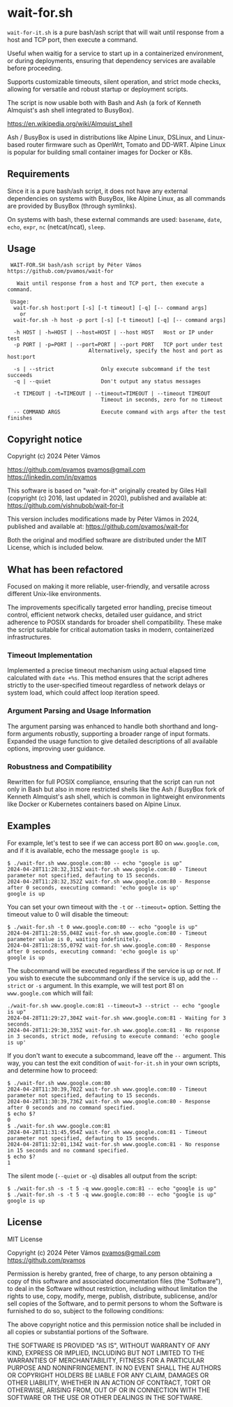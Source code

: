 # wait-for.sh

`wait-for-it.sh` is a pure bash/ash script that will wait
  until response from a host and TCP port, then execute a command.

Useful when waitig for a service to start up in a containerized environment,
 or during deployments, ensuring that dependency services are available
 before proceeding.

Supports customizable timeouts, silent operation, and strict mode checks,
 allowing for versatile and robust startup or deployment scripts.

The script is now usable both with Bash and Ash
 (a fork of Kenneth Almquist's ash shell integrated to BusyBox).

 https://en.wikipedia.org/wiki/Almquist_shell

Ash / BusyBox is used in distributions like Alpine Linux, DSLinux,
 and Linux-based router firmware such as OpenWrt, Tomato and DD-WRT.
Alpine Linux is popular for building small container images for Docker or K8s.


## Requirements

Since it is a pure bash/ash script, it does not have any
 external dependencies on systems with BusyBox, like Alpine Linux,
 as all commands are provided by BusyBox (through symlinks).

On systems with bash, these external commands are used:
 `basename`, `date`, `echo`, `expr`, `nc` (netcat/ncat), `sleep`.


## Usage

```text
 WAIT-FOR.SH bash/ash script by Péter Vámos https://github.com/pvamos/wait-for

   Wait until response from a host and TCP port, then execute a command.

 Usage:
  wait-for.sh host:port [-s] [-t timeout] [-q] [-- command args]
    or
  wait-for.sh -h host -p port [-s] [-t timeout] [-q] [-- command args]

  -h HOST | -h=HOST | --host=HOST | --host HOST   Host or IP under test
  -p PORT | -p=PORT | --port=PORT | --port PORT   TCP port under test
                          Alternatively, specify the host and port as host:port

  -s | --strict               Only execute subcommand if the test succeeds
  -q | --quiet                Don't output any status messages

  -t TIMEOUT | -t=TIMEOUT | --timeout=TIMEOUT | --timeout TIMEOUT
                              Timeout in seconds, zero for no timeout

  -- COMMAND ARGS             Execute command with args after the test finishes
```


## Copyright notice

Copyright (c) 2024 Péter Vámos

  https://github.com/pvamos
  pvamos@gmail.com
  https://linkedin.com/in/pvamos

This software is based on "wait-for-it" originally created by Giles Hall
 (copyright (c) 2016, last updated in 2020),
 published and available at: https://github.com/vishnubob/wait-for-it

This version includes modifications made by Péter Vámos in 2024,
 published and available at: https://github.com/pvamos/wait-for

Both the original and modified software are distributed under
 the MIT License, which is included below.


## What has been refactored

Focused on making it more reliable, user-friendly, and versatile across
 different Unix-like environments.
 
The improvements specifically targeted error handling, precise timeout control,
 efficient network checks, detailed user guidance, and strict adherence
 to POSIX standards for broader shell compatibility.
These make the script suitable for critical automation tasks
 in modern, containerized infrastructures.

### Timeout Implementation

Implemented a precise timeout mechanism using actual elapsed time calculated
 with `date +%s`. This method ensures that the script adheres strictly to the
 user-specified timeout regardless of network delays or system load, which
 could affect loop iteration speed.

### Argument Parsing and Usage Information

The argument parsing was enhanced to handle both shorthand and long-form
 arguments robustly, supporting a broader range of input formats.
Expanded the usage function to give detailed descriptions of all available
 options, improving user guidance.

### Robustness and Compatibility

Rewritten for full POSIX compliance, ensuring that the script can run not only
 in Bash but also in more restricted shells like the Ash / BusyBox fork of
 Kenneth Almquist's ash shell, which is common in lightweight environments
 like Docker or Kubernetes containers based on Alpine Linux.


## Examples

For example, let's test to see if we can access port 80 on `www.google.com`,
and if it is available, echo the message `google is up`.

```text
$ ./wait-for.sh www.google.com:80 -- echo "google is up"
2024-04-28T11:28:32,315Z wait-for.sh www.google.com:80 - Timeout parameter not specified, defauting to 15 seconds.
2024-04-28T11:28:32,352Z wait-for.sh www.google.com:80 - Response after 0 seconds, executing command: 'echo google is up'
google is up
```

You can set your own timeout with the `-t` or `--timeout=` option.  Setting
the timeout value to 0 will disable the timeout:

```text
$ ./wait-for.sh -t 0 www.google.com:80 -- echo "google is up"
2024-04-28T11:28:55,048Z wait-for.sh www.google.com:80 - Timeout parameter value is 0, waiting indefinitely.
2024-04-28T11:28:55,079Z wait-for.sh www.google.com:80 - Response after 0 seconds, executing command: 'echo google is up'
google is up
```

The subcommand will be executed regardless if the service is up or not.  If you
wish to execute the subcommand only if the service is up, add the `--strict` or `-s`
argument. In this example, we will test port 81 on `www.google.com` which will
fail:

```text
./wait-for.sh www.google.com:81 --timeout=3 --strict -- echo "google is up"
2024-04-28T11:29:27,304Z wait-for.sh www.google.com:81 - Waiting for 3 seconds.
2024-04-28T11:29:30,335Z wait-for.sh www.google.com:81 - No response in 3 seconds, strict mode, refusing to execute command: 'echo google is up'
```

If you don't want to execute a subcommand, leave off the `--` argument.  This
way, you can test the exit condition of `wait-for-it.sh` in your own scripts,
and determine how to proceed:

```text
$ ./wait-for.sh www.google.com:80
2024-04-28T11:30:39,702Z wait-for.sh www.google.com:80 - Timeout parameter not specified, defauting to 15 seconds.
2024-04-28T11:30:39,736Z wait-for.sh www.google.com:80 - Response after 0 seconds and no command specified.
$ echo $?
0
$ ./wait-for.sh www.google.com:81
2024-04-28T11:31:45,954Z wait-for.sh www.google.com:81 - Timeout parameter not specified, defauting to 15 seconds.
2024-04-28T11:32:01,134Z wait-for.sh www.google.com:81 - No response in 15 seconds and no command specified.
$ echo $?
1
```

The silent mode (`--quiet` or `-q`) disables all output from the script:

```text
$ ./wait-for.sh -s -t 5 -q www.google.com:81 -- echo "google is up"
$ ./wait-for.sh -s -t 5 -q www.google.com:80 -- echo "google is up"
google is up
```

## License

MIT License

Copyright (c) 2024 Péter Vámos  pvamos@gmail.com  https://github.com/pvamos

Permission is hereby granted, free of charge, to any person obtaining a copy
of this software and associated documentation files (the "Software"), to deal
in the Software without restriction, including without limitation the rights
to use, copy, modify, merge, publish, distribute, sublicense, and/or sell
copies of the Software, and to permit persons to whom the Software is
furnished to do so, subject to the following conditions:

The above copyright notice and this permission notice shall be included in all
copies or substantial portions of the Software.

THE SOFTWARE IS PROVIDED "AS IS", WITHOUT WARRANTY OF ANY KIND, EXPRESS OR
IMPLIED, INCLUDING BUT NOT LIMITED TO THE WARRANTIES OF MERCHANTABILITY,
FITNESS FOR A PARTICULAR PURPOSE AND NONINFRINGEMENT. IN NO EVENT SHALL THE
AUTHORS OR COPYRIGHT HOLDERS BE LIABLE FOR ANY CLAIM, DAMAGES OR OTHER
LIABILITY, WHETHER IN AN ACTION OF CONTRACT, TORT OR OTHERWISE, ARISING FROM,
OUT OF OR IN CONNECTION WITH THE SOFTWARE OR THE USE OR OTHER DEALINGS IN THE
SOFTWARE.
